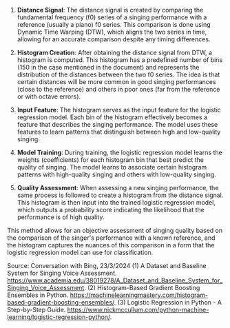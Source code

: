 1. **Distance Signal**: The distance signal is created by comparing the fundamental frequency (f0) series of a singing performance with a reference (usually a piano) f0 series. This comparison is done using Dynamic Time Warping (DTW), which aligns the two series in time, allowing for an accurate comparison despite any timing differences.

2. **Histogram Creation**: After obtaining the distance signal from DTW, a histogram is computed. This histogram has a predefined number of bins (150 in the case mentioned in the document) and represents the distribution of the distances between the two f0 series. The idea is that certain distances will be more common in good singing performances (close to the reference) and others in poor ones (far from the reference or with octave errors).

3. **Input Feature**: The histogram serves as the input feature for the logistic regression model. Each bin of the histogram effectively becomes a feature that describes the singing performance. The model uses these features to learn patterns that distinguish between high and low-quality singing.

4. **Model Training**: During training, the logistic regression model learns the weights (coefficients) for each histogram bin that best predict the quality of singing. The model learns to associate certain histogram patterns with high-quality singing and others with low-quality singing.

5. **Quality Assessment**: When assessing a new singing performance, the same process is followed to create a histogram from the distance signal. This histogram is then input into the trained logistic regression model, which outputs a probability score indicating the likelihood that the performance is of high quality.

This method allows for an objective assessment of singing quality based on the comparison of the singer's performance with a known reference, and the histogram captures the nuances of this comparison in a form that the logistic regression model can use for classification.

Source: Conversation with Bing, 23/3/2024
(1) A Dataset and Baseline System for Singing Voice Assessment. https://www.academia.edu/38019278/A_Dataset_and_Baseline_System_for_Singing_Voice_Assessment.
(2) Histogram-Based Gradient Boosting Ensembles in Python. https://machinelearningmastery.com/histogram-based-gradient-boosting-ensembles/.
(3) Logistic Regression in Python - A Step-by-Step Guide. https://www.nickmccullum.com/python-machine-learning/logistic-regression-python/.